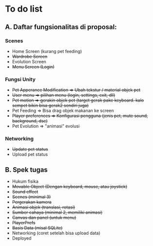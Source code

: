 # To do list

## A. Daftar fungsionalitas di proposal:

### Scenes
- Home Screen (kurang pet feeding)
- ~~Wardrobe Screen~~
- Evolution Screen
- ~~Menu Screen (Login)~~

### Fungsi Unity
- ~~Pet Apperance Modification => Ubah tekstur / material objek pet~~
- ~~User menu => pilihan menu (login, settings, exit, dll)~~
- ~~Pet motion => gerakin objek pet (target gerak pake keyboard. kalo sempet bikin bisa gerak2 sendiri juga)~~
- Pet Feeding => Bisa drag objek makanan ke screen
- ~~Player preferences => Konfigurasi pengguna (jenis pet, mute sound, background, dsc)~~
- Pet Evolution => "animasi" evolusi

### Networking
- ~~Update pet status~~
- Upload pet status

## B. Spek tugas
- Hukum fisika
- ~~Movable Object (Dengan keyboard, mouse, atau joystick)~~
- ~~Sound effect~~
- ~~Scenes (minimal 3)~~
- ~~Pergerakan kamera~~
- ~~Animasi objek (translasi, rotasi)~~
- ~~Sumber cahaya (minimal 2, memiliki animasi)~~
- ~~Canvas dan panel (untuk menu)~~
- ~~PlayerPrefs~~
- ~~Basis Data (misal SQLite)~~
- Networking (coret setelah bisa upload data)
- Deployed
